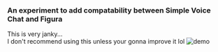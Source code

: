 
### An experiment to add compatability between Simple Voice Chat and Figura
This is very janky...<br>
I don't recommend using this unless your gonna improve it lol
![demo](https://github.com/KnownSH/FiguraSVC/blob/main/examples/ingame.gif)
